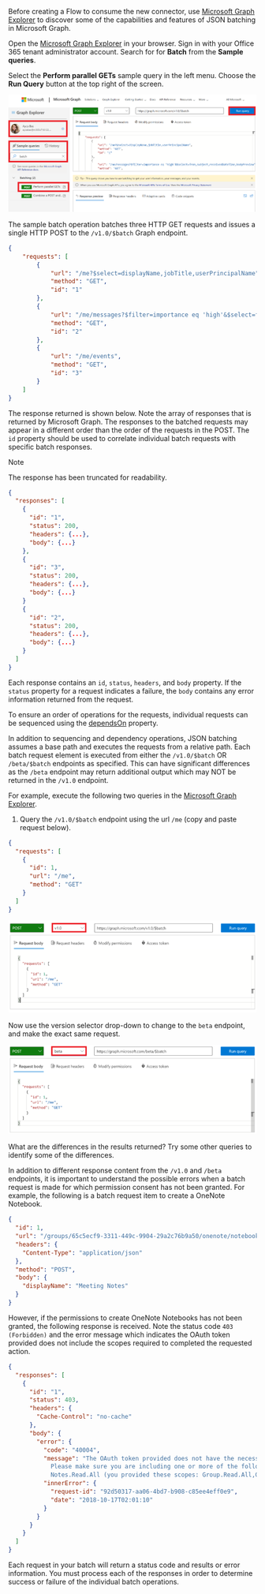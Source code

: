 <!-- markdownlint-disable MD002 MD041 -->

Before creating a Flow to consume the new connector, use [Microsoft Graph Explorer](https://developer.microsoft.com/graph/graph-explorer) to discover some of the capabilities and features of JSON batching in Microsoft Graph.

Open the [Microsoft Graph Explorer](https://developer.microsoft.com/graph/graph-explorer) in your browser. Sign in with your Office 365 tenant administrator account. Search for for **Batch** from the **Sample queries**.

Select the **Perform parallel GETs** sample query in the left menu. Choose the **Run Query** button at the top right of the screen.

![A screen shot of the Sample queries tab in Graph Explorer](../../images/power-automate/sample-queries.png)

The sample batch operation batches three HTTP GET requests and issues a single HTTP POST to the `/v1.0/$batch` Graph endpoint.

```json
{
    "requests": [
        {
            "url": "/me?$select=displayName,jobTitle,userPrincipalName",
            "method": "GET",
            "id": "1"
        },
        {
            "url": "/me/messages?$filter=importance eq 'high'&$select=from,subject,receivedDateTime,bodyPreview",
            "method": "GET",
            "id": "2"
        },
        {
            "url": "/me/events",
            "method": "GET",
            "id": "3"
        }
    ]
}
```

The response returned is shown below. Note the array of responses that is returned by Microsoft Graph. The responses to the batched requests may appear in a different order than the order of the requests in the POST. The `id` property should be used to correlate individual batch requests with specific batch responses.

> [!NOTE]
> The response has been truncated for readability.

```json
{
  "responses": [
    {
      "id": "1",
      "status": 200,
      "headers": {...},
      "body": {...}
    },
    {
      "id": "3",
      "status": 200,
      "headers": {...},
      "body": {...}
    }
    {
      "id": "2",
      "status": 200,
      "headers": {...},
      "body": {...}
    }
  ]
}
```

Each response contains an `id`, `status`, `headers`, and `body` property. If the `status` property for a request indicates a failure, the `body` contains any error information returned from the request.

To ensure an order of operations for the requests, individual requests can be sequenced using the [dependsOn](https://docs.microsoft.com/graph/json-batching#sequencing-requests-with-the-dependson-property) property.

In addition to sequencing and dependency operations, JSON batching assumes a base path and executes the requests from a relative path. Each batch request element is executed from either the `/v1.0/$batch` OR `/beta/$batch` endpoints as specified. This can have significant differences as the `/beta` endpoint may return additional output which may NOT be returned in the `/v1.0` endpoint.

For example, execute the following two queries in the [Microsoft Graph Explorer](https://developer.microsoft.com/graph/graph-explorer).

1. Query the `/v1.0/$batch` endpoint using the url `/me` (copy and paste request below).

```json
{
  "requests": [
    {
      "id": 1,
      "url": "/me",
      "method": "GET"
    }
  ]
}
```

![A screen shot of the batch query in Graph Explorer with v1.0 selected](../../images/power-automate/batch-v1.png)

Now use the version selector drop-down to change to the `beta` endpoint, and make the exact same request.

![graph-explore-4](../../images/power-automate/batch-beta.png)

What are the differences in the results returned? Try some other queries to identify some of the differences.

In addition to different response content from the `/v1.0` and `/beta` endpoints, it is important to understand the possible errors when a batch request is made for which permission consent has not been granted. For example, the following is a batch request item to create a OneNote Notebook.

```json
{
  "id": 1,
  "url": "/groups/65c5ecf9-3311-449c-9904-29a2c76b9a50/onenote/notebooks",
  "headers": {
    "Content-Type": "application/json"
  },
  "method": "POST",
  "body": {
    "displayName": "Meeting Notes"
  }
}
```

However, if the permissions to create OneNote Notebooks has not been granted, the following response is received. Note the status code `403 (Forbidden)` and the error message which indicates the OAuth token provided does not include the scopes required to completed the requested action.

```json
{
  "responses": [
    {
      "id": "1",
      "status": 403,
      "headers": {
        "Cache-Control": "no-cache"
      },
      "body": {
        "error": {
          "code": "40004",
          "message": "The OAuth token provided does not have the necessary scopes to complete the request.
            Please make sure you are including one or more of the following scopes: Notes.ReadWrite.All,
            Notes.Read.All (you provided these scopes: Group.Read.All,Group.ReadWrite.All,User.Read,User.Read.All)",
          "innerError": {
            "request-id": "92d50317-aa06-4bd7-b908-c85ee4eff0e9",
            "date": "2018-10-17T02:01:10"
          }
        }
      }
    }
  ]
}
```

Each request in your batch will return a status code and results or error information. You must process each of the responses in order to determine success or failure of the individual batch operations.
